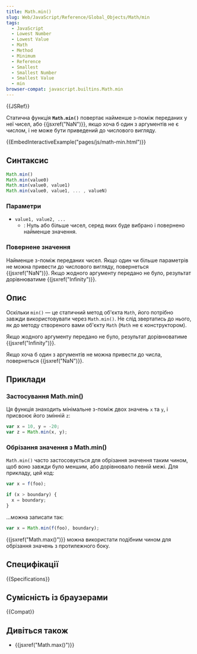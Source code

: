 ```yaml
---
title: Math.min()
slug: Web/JavaScript/Reference/Global_Objects/Math/min
tags:
  - JavaScript
  - Lowest Number
  - Lowest Value
  - Math
  - Method
  - Minimum
  - Reference
  - Smallest
  - Smallest Number
  - Smallest Value
  - min
browser-compat: javascript.builtins.Math.min
---
```

{{JSRef}}

Статична функція **`Math.min()`** повертає найменше з-поміж переданих у неї чисел, або {{jsxref("NaN")}}, якщо хоча б один з аргументів не є числом, і не може бути приведений до числового вигляду.

{{EmbedInteractiveExample("pages/js/math-min.html")}}

## Синтаксис

```js
Math.min()
Math.min(value0)
Math.min(value0, value1)
Math.min(value0, value1, ... , valueN)
```

### Параметри

- `value1, value2, ...`
  - : Нуль або більше чисел, серед яких буде вибрано і повернено найменше значення.

### Повернене значення

Найменше з-поміж переданих чисел. Якщо один чи більше параметрів не можна привести до числового вигляду, повернеться {{jsxref("NaN")}}. Якщо жодного аргументу передано не було, результат дорівнюватиме {{jsxref("Infinity")}}.

## Опис

Оскільки `min()` — це статичний метод об'єкта `Math`, його потрібно завжди використовувати через `Math.min()`. Не слід звертатись до нього, як до методу створеного вами об'єкту `Math` (`Math` не є конструктором).

Якщо жодного аргументу передано не було, результат дорівнюватиме {{jsxref("Infinity")}}.

Якщо хоча б один з аргументів не можна привести до числа, повернеться {{jsxref("NaN")}}.

## Приклади

### Застосування Math.min()

Ця функція знаходить мінімальне з-поміж двох значень `x` та `y`, і присвоює його змінній `z`:

```js
var x = 10, y = -20;
var z = Math.min(x, y);
```

### Обрізання значення з Math.min()

`Math.min()` часто застосовується для обрізання значення таким чином, щоб воно завжди було меншим, або дорівнювало певній межі. Для прикладу, цей код:

```js
var x = f(foo);

if (x > boundary) {
  x = boundary;
}
```

...можна записати так:

```js
var x = Math.min(f(foo), boundary);
```

{{jsxref("Math.max()")}} можна використати подібним чином для обрізання значень з протилежного боку.

## Специфікації

{{Specifications}}

## Сумісність із браузерами

{{Compat}}

## Дивіться також

- {{jsxref("Math.max()")}}
